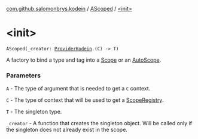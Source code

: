 [com.github.salomonbrys.kodein](../index.md) / [AScoped](index.md) / [&lt;init&gt;](.)

# &lt;init&gt;

`AScoped(_creator: `[`ProviderKodein`](../-provider-kodein/index.md)`.(C) -> T)`

A factory to bind a type and tag into a [Scope](../-scope/index.md) or an [AutoScope](../-auto-scope/index.md).

### Parameters

`A` - The type of argument that is needed to get a `C` context.

`C` - The type of context that will be used to get a [ScopeRegistry](../-scope-registry/index.md).

`T` - The singleton type.

`_creator` - A function that creates the singleton object. Will be called only if the singleton does not already exist in the scope.